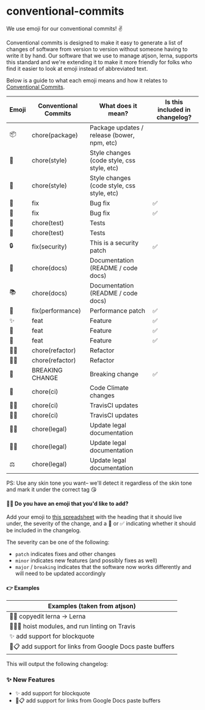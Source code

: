 # conventional-commits

We use emoji for our conventional commits! ✌️

Conventional commits is designed to make it easy to generate a list of changes of software from version to version without someone having to write it by hand. Our software that we use to manage atjson, lerna, supports this standard and we're extending it to make it more friendly for folks who find it easier to look at emoji instead of abbreviated text.

Below is a guide to what each emoji means and how it relates to [Conventional Commits](https://conventionalcommits.org/).

| Emoji | Conventional Commits | What does it mean? | Is this included in changelog? |
|-------|----------|-------------|-----------------------|
| 📦 | chore(package) | Package updates / release (bower, npm, etc) | |
| 💅 | chore(style) | Style changes (code style, css style, etc) | |
| 💄 | chore(style) | Style changes (code style, css style, etc) | |
| 🐛 | fix | Bug fix | ✅ |
| 🐝 | fix | Bug fix | ✅ |
| 🚥 | chore(test) | Tests | |
| 🚦 | chore(test) | Tests | |
| 🔒 | fix(security) | This is a security patch | ✅ |
| 📓 | chore(docs) | Documentation (README / code docs) | |
| 📚 | chore(docs) | Documentation (README / code docs) | |
| 🚀 | fix(performance) | Performance patch | ✅ |
| ✨ | feat | Feature | ✅ |
| 🎉 | feat| Feature | ✅ |
| 🎊 | feat | Feature | ✅ |
| 👨‍⚕️ | chore(refactor) | Refactor | |
| 👩‍⚕️ | chore(refactor) | Refactor | |
| 🚨 | BREAKING CHANGE | Breaking change | ✅ |
| 🗻 | chore(ci) | Code Climate changes | |
| 👷‍♀️ | chore(ci) | TravisCI updates | |
| 👷‍♂️ | chore(ci) | TravisCI updates | |
| 👩‍⚖️ | chore(legal) | Update legal documentation | |
| 👨‍⚖️ | chore(legal) | Update legal documentation | |
| ⚖️ | chore(legal) | Update legal documentation | |

PS: Use any skin tone you want– we'll detect it regardless of the skin tone and mark it under the correct tag 😘

#### 🙋‍♀️ Do you have an emoji that you'd like to add?

Add your emoji to [this spreadsheet](https://github.com/CondeNast-Copilot/atjson/tree/latest/packages/%40atjson/conventional-commits/src/emoji.csv) with the heading that it should live under, the severity of the change, and a 🚫 or ✅ indicating whether it should be included in the changelog.

The severity can be one of the following:

- `patch` indicates fixes and other changes
- `minor` indicates new features (and possibly fixes as well)
- `major` / `breaking` indicates that the software now works differently and will need to be updated accordingly

#### 👉 Examples

| Examples (taken from atjson) |
|------------------------------|
| 🐛📓 copyedit lerna -> Lerna | 
| 🚦👷‍♀️ hoist modules, and run linting on Travis |
| ✨ add support for blockquote |
| 🎉📋 add support for links from Google Docs paste buffers |

This will output the following changelog:

### ✨ New Features

* ✨ add support for blockquote
* 🎉📋 add support for links from Google Docs paste buffers
